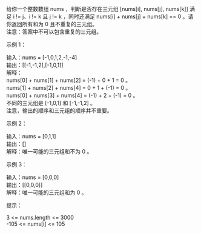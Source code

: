 给你一个整数数组 nums ，判断是否存在三元组 [nums[i], nums[j], nums[k]] 满足 i != j、i != k 且 j != k ，同时还满足 nums[i] + nums[j] + nums[k] == 0 。请  
你返回所有和为 0 且不重复的三元组。  
注意：答案中不可以包含重复的三元组。  

示例 1：  

输入：nums = [-1,0,1,2,-1,-4]  
输出：[[-1,-1,2],[-1,0,1]]  
解释：  
nums[0] + nums[1] + nums[2] = (-1) + 0 + 1 = 0 。  
nums[1] + nums[2] + nums[4] = 0 + 1 + (-1) = 0 。  
nums[0] + nums[3] + nums[4] = (-1) + 2 + (-1) = 0 。  
不同的三元组是 [-1,0,1] 和 [-1,-1,2] 。  
注意，输出的顺序和三元组的顺序并不重要。  

示例 2：  

输入：nums = [0,1,1]  
输出：[]  
解释：唯一可能的三元组和不为 0 。  

示例 3：

输入：nums = [0,0,0]  
输出：[[0,0,0]]  
解释：唯一可能的三元组和为 0 。  

提示：  

3 <= nums.length <= 3000  
-105 <= nums[i] <= 105  
